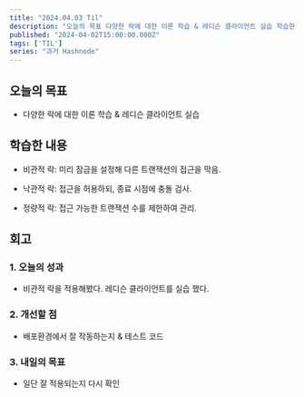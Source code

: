 ```yaml
---
title: "2024.04.03 Til"
description: "오늘의 목표 다양한 락에 대한 이론 학습 & 레디슨 클라이언트 실습 학습한 내용 비관적 락: 미리 잠금을 설정해 다른 트랜잭션의 접근을 막음. 낙관적 락: 접근을 허용하되, 종료 시점에 충돌 검사. 정량적 락: 접근 가능한 트랜잭션 수를 제한하여 관리. 회고 1. 오늘의 성과 비관적 락을 적용해봤다. 레디슨 클라이언트를 실습 했다. 2. 개선할 점 배포환경에서 잘 작동하는지 & 테스트 코드 3. 내일의 목표 일단 잘 적용되..."
published: "2024-04-02T15:00:00.000Z"
tags: ['TIL']
series: "과거 Hashnode"
---
```


## **오늘의 목표**

* 다양한 락에 대한 이론 학습 & 레디슨 클라이언트 실습
    

## **학습한 내용**

* 비관적 락: 미리 잠금을 설정해 다른 트랜잭션의 접근을 막음.
    
* 낙관적 락: 접근을 허용하되, 종료 시점에 충돌 검사.
    
* 정량적 락: 접근 가능한 트랜잭션 수를 제한하여 관리.
    

## **회고**

### **1\. 오늘의 성과**

* 비관적 락을 적용해봤다. 레디슨 클라이언트를 실습 했다.
    

### **2\. 개선할 점**

* 배포환경에서 잘 작동하는지 & 테스트 코드
    

### **3\. 내일의 목표**

* 일단 잘 적용되는지 다시 확인